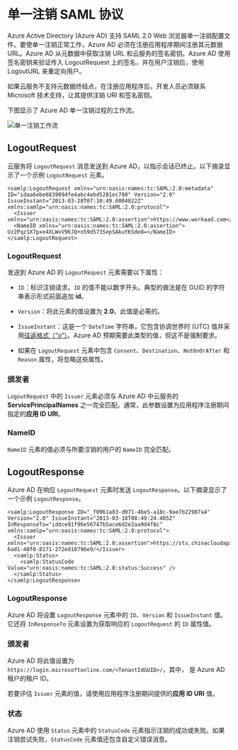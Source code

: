<properties
	pageTitle="Azure 单一注销 SAML 协议 | Azure"
	description="本文介绍 Azure Active Directory 中的单一注销 SAML 协议"
	services="active-directory"
	documentationCenter=".net"
	authors="priyamohanram"
	manager="mbaldwin"
	editor=""/>  


<tags
	ms.service="active-directory"
	ms.workload="identity"
	ms.tgt_pltfrm="na"
	ms.devlang="na"
	ms.topic="article"
	ms.date="10/03/2016"
	wacn.date="11/08/2016"
	ms.author="priyamo"/>  



# 单一注销 SAML 协议

Azure Active Directory (Azure AD) 支持 SAML 2.0 Web 浏览器单一注销配置文件。要使单一注销正常工作，Azure AD 必须在注册应用程序期间注册其元数据 URL。Azure AD 从元数据中获取注销 URL 和云服务的签名密钥。Azure AD 使用签名密钥来验证传入 LogoutRequest 上的签名，并在用户注销后，使用 LogoutURL 来重定向用户。

如果云服务不支持元数据终结点，在注册应用程序后，开发人员必须联系 Microsoft 技术支持，让其提供注销 URI 和签名密钥。

下图显示了 Azure AD 单一注销过程的工作流。

![单一注销工作流](./media/active-directory-single-sign-out-protocol-reference/active-directory-saml-single-sign-out-workflow.png)

## LogoutRequest

云服务将 `LogoutRequest` 消息发送到 Azure AD，以指示会话已终止。以下摘录显示了一个示例 `LogoutRequest` 元素。


	<samlp:LogoutRequest xmlns="urn:oasis:names:tc:SAML:2.0:metadata" ID="idaa6ebe6839094fe4abc4ebd5281ec780" Version="2.0" IssueInstant="2013-03-28T07:10:49.6004822Z" xmlns:samlp="urn:oasis:names:tc:SAML:2.0:protocol">
	  <Issuer xmlns="urn:oasis:names:tc:SAML:2.0:assertion">https://www.workaad.com</Issuer>
	  <NameID xmlns="urn:oasis:names:tc:SAML:2.0:assertion"> Uz2Pqz1X7pxe4XLWxV9KJQ+n59d573SepSAkuYKSde8=</NameID>
	</samlp:LogoutRequest>


### LogoutRequest

发送到 Azure AD 的 `LogoutRequest` 元素需要以下属性：

- `ID`：标识注销请求。`ID` 的值不能以数字开头。典型的做法是在 GUID 的字符串表示形式前面追加 **id**。

- `Version`：将此元素的值设置为 **2.0**。此值是必需的。

- `IssueInstant`：这是一个 `DateTime` 字符串，它包含协调世界时 (UTC) 值并采用[往返格式（“o”）](https://msdn.microsoft.com/zh-cn/library/az4se3k1.aspx)。Azure AD 预期需要此类型的值，但这不是强制要求。

- 如果在 `LogoutRequest` 元素中包含 `Consent`、`Destination`、`NotOnOrAfter` 和 `Reason` 属性，将忽略这些属性。

### 颁发者

`LogoutRequest` 中的 `Issuer` 元素必须与 Azure AD 中云服务的 **ServicePrincipalNames** 之一完全匹配。通常，此参数设置为应用程序注册期间指定的**应用 ID URI**。

### NameID

`NameID` 元素的值必须与所要注销的用户的 `NameID` 完全匹配。
## LogoutResponse

Azure AD 在响应 `LogoutRequest` 元素时发送 `LogoutResponse`。以下摘录显示了一个示例 `LogoutResponse`。


	<samlp:LogoutResponse ID="_f0961a83-d071-4be5-a18c-9ae7b22987a4" Version="2.0" IssueInstant="2013-03-18T08:49:24.405Z" InResponseTo="iddce91f96e56747b5ace6d2e2aa9d4f8c" xmlns:samlp="urn:oasis:names:tc:SAML:2.0:protocol">
	  <Issuer xmlns="urn:oasis:names:tc:SAML:2.0:assertion">https://sts.chinacloudapi.cn/82869000-6ad1-48f0-8171-272ed18796e9/</Issuer>
	  <samlp:Status>
	    <samlp:StatusCode Value="urn:oasis:names:tc:SAML:2.0:status:Success" />
	  </samlp:Status>
	</samlp:LogoutResponse>


### LogoutResponse

Azure AD 将设置 `LogoutResponse` 元素中的 `ID`、`Version` 和 `IssueInstant` 值。它还将 `InResponseTo` 元素设置为获取响应的 `LogoutRequest` 的 `ID` 属性值。

### 颁发者

Azure AD 将此值设置为 `https://login.microsoftonline.com/<TenantIdGUID>/`，其中，<TenantIdGUID> 是 Azure AD 租户的租户 ID。

若要评估 `Issuer` 元素的值，请使用应用程序注册期间提供的**应用 ID URI** 值。

### 状态

Azure AD 使用 `Status` 元素中的 `StatusCode` 元素指示注销的成功或失败。如果注销尝试失败，`StatusCode` 元素值还包含自定义错误消息。

<!---HONumber=Mooncake_1031_2016-->
